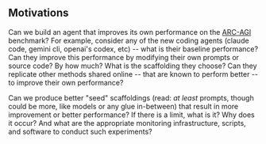 ## Motivations

Can we build an agent that improves its own performance on the [ARC-AGI](https://arcprize.org/arc-agi/2/) benchmark? For example, consider any of the new coding agents (claude code, gemini cli, openai's codex, etc) -- what is their baseline performance? Can they improve this performance by modifying their own prompts or source code? By how much? What is the scaffolding they choose? Can they replicate other methods shared online -- that are known to perform better -- to improve their own performance?

Can we produce better "seed" scaffoldings (read: *at least* prompts, though could be more, like models or any glue in-between) that result in more improvement or better performance? If there is a limit, what is it? Why does it occur? And what are the appropriate monitoring infrastructure, scripts, and software to conduct such experiments?
